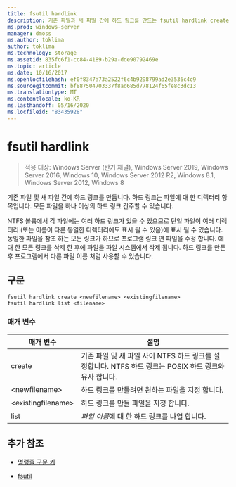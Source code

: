 ```yaml
---
title: fsutil hardlink
description: 기존 파일과 새 파일 간에 하드 링크를 만드는 fsutil hardlink create command에 대 한 참조 항목입니다.
ms.prod: windows-server
manager: dmoss
ms.author: toklima
author: toklima
ms.technology: storage
ms.assetid: 835fc6f1-cc84-4189-b29a-dde90792469e
ms.topic: article
ms.date: 10/16/2017
ms.openlocfilehash: ef0f8347a73a2522f6c4b9298799ad2e3536c4c9
ms.sourcegitcommit: bf887504703337f8ad685d778124f65fe8c3dc13
ms.translationtype: MT
ms.contentlocale: ko-KR
ms.lasthandoff: 05/16/2020
ms.locfileid: "83435928"
---
```

# <a name="fsutil-hardlink"></a>fsutil hardlink

> 적용 대상: Windows Server (반기 채널), Windows Server 2019, Windows Server 2016, Windows 10, Windows Server 2012 R2, Windows 8.1, Windows Server 2012, Windows 8

기존 파일 및 새 파일 간에 하드 링크를 만듭니다. 하드 링크는 파일에 대 한 디렉터리 항목입니다. 모든 파일을 하나 이상의 하드 링크 간주할 수 있습니다.

NTFS 볼륨에서 각 파일에는 여러 하드 링크가 있을 수 있으므로 단일 파일이 여러 디렉터리 (또는 이름이 다른 동일한 디렉터리에도 표시 될 수 있음)에 표시 될 수 있습니다. 동일한 파일을 참조 하는 모든 링크가 하므로 프로그램 링크 연 파일을 수정 합니다. 에 대 한 모든 링크를 삭제 한 후에 파일을 파일 시스템에서 삭제 됩니다. 하드 링크를 만든 후 프로그램에서 다른 파일 이름 처럼 사용할 수 있습니다.

## <a name="syntax"></a>구문

```
fsutil hardlink create <newfilename> <existingfilename>
fsutil hardlink list <filename>
```

### <a name="parameters"></a>매개 변수

| 매개 변수 | 설명 |
| --------- | ----------- |
| create | 기존 파일 및 새 파일 사이 NTFS 하드 링크를 설정합니다. NTFS 하드 링크는 POSIX 하드 링크와 유사 합니다. |
| \<newfilename> | 하드 링크를 만들려면 원하는 파일을 지정 합니다. |
| \<existingfilename> | 하드 링크를 만들 파일을 지정 합니다. |
| list | *파일 이름*에 대 한 하드 링크를 나열 합니다. |

## <a name="additional-references"></a>추가 참조

- [명령줄 구문 키](command-line-syntax-key.md)

- [fsutil](fsutil.md)
